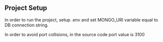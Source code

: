 ## Project Setup

In order to run the project, setup .env and set MONGO_URI variable equal to DB connection string.

In order to avoid port collisions, in the source code port value is 3100
